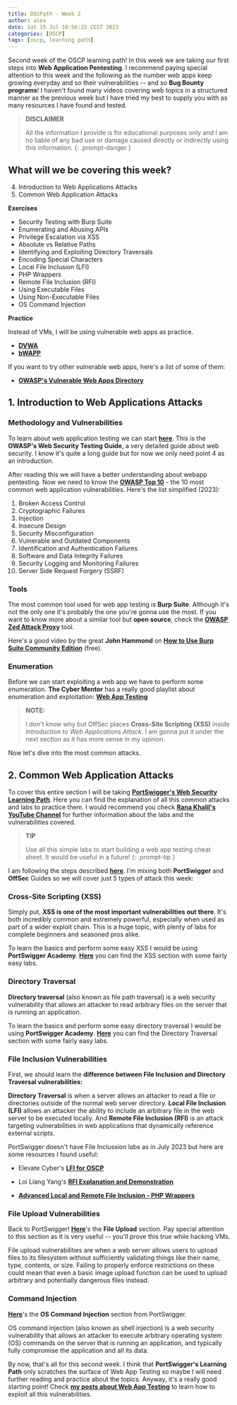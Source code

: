 ```yaml
---
title: OSCPath - Week 2
author: alex
date: Sat 15 Jul 10:56:33 CEST 2023
categories: [OSCP]
tags: [oscp, learning path]
---
```


Second week of the OSCP learning path! In this week we are taking our first steps into **Web Application Pentesting**. I recommend paying special attention to this week and the following as the number web apps keep growing everyday and so their vulnerabilities -- and so **Bug Bounty programs**! I haven't found many videos covering web topics in a structured manner as the previous week but I have tried my best to supply you with as many resources I have found and tested.

> **DISCLAIMER** 
>
> All the information I provide is for educational purposes only and I am no liable of any bad use or damage caused directly or indirectly using this information.
{: .prompt-danger }

## What will we be covering this week?

4. Introduction to Web Applications Attacks
5. Common Web Application Attacks

**Exercises**

- Security Testing with Burp Suite
- Enumerating and Abusing APIs
- Privilege Escalation via XSS
- Absolute vs Relative Paths
- Identifying and Exploiting Directory Traversals
- Encoding Special Characters
- Local File Inclusion (LFI)
- PHP Wrappers
- Remote File Inclusion (RFI)
- Using Executable Files
- Using Non-Executable Files
- OS Command Injection

**Practice**

Instead of VMs, I will be using vulnerable web apps as practice.

- **[DVWA](/posts/dvwa-2023-walkthrough/)** 
- **[bWAPP](/posts/bwapp-2023-walkthrough/)**

If you want to try other vulnerable web apps, here's a list of some of them:

- **[OWASP's Vulnerable Web Apps Directory](https://owasp.org/www-project-vulnerable-web-applications-directory/)**

## 1. Introduction to Web Applications Attacks

### Methodology and Vulnerabilities

To learn about web application testing we can start **[here](https://owasp.org/www-project-web-security-testing-guide/v42/4-Web_Application_Security_Testing/00-Introduction_and_Objectives/README)**. This is the **OWASP's Web Security Testing Guide**, a very detailed guide about web security. I know it's quite a long guide but for now we only need point 4 as an introduction.

After reading this we will have a better understanding about webapp pentesting. Now we need to know the **[OWASP Top 10](https://owasp.org/Top10/)** - the 10 most common web application vulnerabilities. Here's the list simplified (2023):

1. Broken Access Control
2. Cryptographic Failures
3. Injection
4. Insecure Design
5. Security Misconfiguration
6. Vulnerable and Outdated Components
7. Identification and Authentication Failures
8. Software and Data Integrity Failures
9. Security Logging and Monitoring Failures
10. Server Side Request Forgery (SSRF)

### Tools

The most common tool used for web app testing is **Burp Suite**. Although it's not the only one it's probably the one you're gonna use the most. If you want to know more about a similar tool but **open source**, check the **[OWASP Zed Attack Proxy](https://www.zaproxy.org/)** tool.

Here's a good video by the great **John Hammond** on **[How to Use Burp Suite Community Edition](https://www.youtube.com/watch?v=G3hpAeoZ4ek&t=1423s)** (free).

### Enumeration

Before we can start exploiting a web app we have to perform some enumeration. **The Cyber Mentor** has a really good playlist about enumeration and exploitation: **[Web App Testing](https://www.youtube.com/playlist?list=PLLKT__MCUeixCoi2jtP2Jj8nZzM4MOzBL)**

> **NOTE:** 
> 
> I don't know why but OffSec places **Cross-Site Scripting (XSS)** inside *Introduction to Web Applications Attack*. I am gonna put it under the next section as it has more sense in my opinion. 

Now let's dive into the most common attacks.

## 2. Common Web Application Attacks

To cover this entire section I will be taking **[PortSwigger's Web Security Learning Path](https://portswigger.net/web-security/learning-path)**. Here you can find the explanation of all this common attacks and labs to practice them. I would recommend you check **[Rana Khalil's YouTube Channel](https://www.youtube.com/@RanaKhalil101)** for further information about the labs and the vulnerabilities covered.

> **TIP**
> 
> Use all this simple labs to start building a web app testing cheat sheet. It would be useful in a future!
{: .prompt-tip }

I am following the steps described **[here](https://portswigger.net/web-security/certification/how-to-prepare#step-1-complete-one-lab-from-every-topic)**. I'm mixing both **PortSwigger** and **OffSec** Guides so we will cover just 5 types of attack this week:

### Cross-Site Scripting (XSS)

Simply put, **XSS is one of the most important vulnerabilities out there**. It's both incredibly common and extremely powerful, especially when used as part of a wider exploit chain. This is a huge topic, with plenty of labs for complete beginners and seasoned pros alike.

To learn the basics and perform some easy XSS I would be using **PortSwigger Academy**. **[Here](https://portswigger.net/web-security/cross-site-scripting)** you can find the XSS section with some fairly easy labs.

### Directory Traversal

**Directory traversal** (also known as file path traversal) is a web security vulnerability that allows an attacker to read arbitrary files on the server that is running an application. 

To learn the basics and perform some easy directory traversal I would be using **PortSwigger Academy**. **[Here](https://portswigger.net/web-security/file-path-traversal)** you can find the Directory Traversal section with some fairly easy labs.

### File Inclusion Vulnerabilities 

First, we should learn the **difference between File Inclusion and Directory Traversal vulnerabilities:**

**Directory Traversal** is when a server allows an attacker to read a file or directories outside of the normal web server directory. **Local File Inclusion (LFI)** allows an attacker the ability to include an arbitrary file in the web server to be executed locally. And **Remote File Inclusion (RFI)** is an attack targeting vulnerabilities in web applications that dynamically reference external scripts.

PortSwigger doesn't have File Inclussion labs as in July 2023 but here are some resources I found useful:

- Elevate Cyber's **[LFI for OSCP](https://www.youtube.com/watch?v=2qhdGyfk6iA)**
- Loi Liang Yang's **[RFI Explanation and Demonstration](https://www.youtube.com/watch?v=jG5FENEbGEg)**

- **[Advanced Local and Remote File Inclusion - PHP Wrappers](https://www.youtube.com/watch?v=cPSYuodIq9s)**

### File Upload Vulnerabilities 

Back to PortSwigger! **[Here](https://portswigger.net/web-security/file-upload)**'s the **File Upload** section. Pay special attention to this section as it is very useful -- you'll prove this true while hacking VMs.

File upload vulnerabilities are when a web server allows users to upload files to its filesystem without sufficiently validating things like their name, type, contents, or size. Failing to properly enforce restrictions on these could mean that even a basic image upload function can be used to upload arbitrary and potentially dangerous files instead.

### Command Injection 

**[Here](https://portswigger.net/web-security/os-command-injection)**'s the **OS Command Injection** section from PortSwigger. 

OS command injection (also known as shell injection) is a web security vulnerability that allows an attacker to execute arbitrary operating system (OS) commands on the server that is running an application, and typically fully compromise the application and all its data.

By now, that's all for this second week. I think that **PortSwigger's Learning Path** only scratches the surface of Web App Testing so maybe I will need further reading and practice about the topics. Anyway, it's a really good starting point! Check **[my posts about Web App Testing](https://amtzespinosa.github.io/pwned/#web-apps)** to learn how to exploit all this vulnerabilities.
